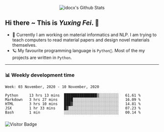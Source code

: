 <div align="center">
    <img align="center" src="https://github-readme-stats.vercel.app/api?username=idocx&show_icons=true&hide_border=true" alt="idocx's Github Stats"></img>
</div>

## Hi there ~ This is *Yuxing Fei*. ‍👋

- 🚀 Currently I am working on material informatics and NLP. I am trying to teach computers to read material papers and design novel materials themselves.
- 🪐 My favourite programming language is `Python🐍`. Most of the my projects are written in `Python`.

---

### 📊 Weekly development time
<!--START_SECTION:waka-->
```text
Week: 03 November, 2020 - 10 November, 2020

Python     13 hrs 13 mins  ███████████████▒░░░░░░░░░   61.61 % 
Markdown   3 hrs 27 mins   ████░░░░░░░░░░░░░░░░░░░░░   16.09 % 
HTML       3 hrs 10 mins   ███▓░░░░░░░░░░░░░░░░░░░░░   14.81 % 
JSX        1 hr 33 mins    █▓░░░░░░░░░░░░░░░░░░░░░░░   07.23 % 
Bash       1 min           ░░░░░░░░░░░░░░░░░░░░░░░░░   00.14 % 
```
<!--END_SECTION:waka-->

### 

![Visitor Badge](https://visitor-badge.laobi.icu/badge?page_id=idocx.idocx)